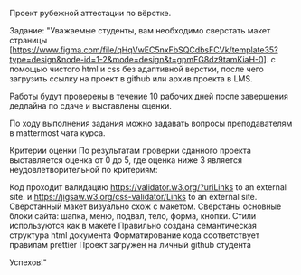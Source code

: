 Проект рубежной аттестации по вёрстке.

Задание:
"Уважаемые студенты, вам необходимо сверстать макет страницы [https://www.figma.com/file/qHqVwEC5nxFbSQCdbsFCVk/template35?type=design&node-id=1-2&mode=design&t=gpmFG8dz9tamKiaH-0]. с помощью чистого html и css без адаптивной верстки, после чего загрузить ссылку на проект в github или архив проекта в LMS.

Работы будут проверены в течение 10 рабочих дней после завершения дедлайна по сдаче и выставлены оценки.

По ходу выполнения задания можно задавать вопросы преподавателям в mattermost чата курса.

Критерии оценки
По результатам проверки сданного проекта выставляется оценка от 0 до 5, где оценка ниже 3 является неудовлетворительной по критериям:

Код проходит валидацию https://validator.w3.org/?uriLinks to an external site. и https://jigsaw.w3.org/css-validator/Links to an external site.
Сверстанный макет визуально схож с макетом. Сверстаны основные блоки сайта: шапка, меню, подвал, тело, форма, кнопки. Стили используются как в макете
Правильно создана семантическая структура html документа
Форматирование кода соответствует правилам prettier
Проект загружен на личный github студента

Успехов!"
